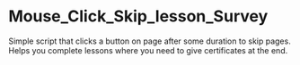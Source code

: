 # Mouse_Click_Skip_lesson_Survey
Simple script that clicks a button on page after some duration to skip pages. Helps you complete lessons where you need to give certificates at the end.
